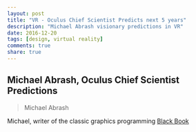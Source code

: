 ```yaml
---
layout: post
title: "VR - Oculus Chief Scientist Predicts next 5 years"
description: "Michael Abrash visionary predictions in VR"
date: 2016-12-20
tags: [design, virtual reality]
comments: true
share: true
---
```



## Michael Abrash, Oculus Chief Scientist Predictions

> Michael Abrash 

Michael, writer of the classic graphics programming [Black Book](http://giant.pourri.ch/Graphics%20Programming%20Black%20Book/Graphics%20Programming%20Black%20Book.pdf)  
